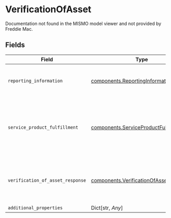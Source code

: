 # VerificationOfAsset

Documentation not found in the MISMO model viewer and not provided by Freddie Mac.


## Fields

| Field                                                                                                        | Type                                                                                                         | Required                                                                                                     | Description                                                                                                  |
| ------------------------------------------------------------------------------------------------------------ | ------------------------------------------------------------------------------------------------------------ | ------------------------------------------------------------------------------------------------------------ | ------------------------------------------------------------------------------------------------------------ |
| `reporting_information`                                                                                      | [components.ReportingInformation](../../models/components/reportinginformation.md)                           | :heavy_check_mark:                                                                                           | Information about an report identifier and a report name.                                                    |
| `service_product_fulfillment`                                                                                | [components.ServiceProductFulfillment](../../models/components/serviceproductfulfillment.md)                 | :heavy_check_mark:                                                                                           | A collection of details related to a fulfillment service or product in terms of request, process and result. |
| `verification_of_asset_response`                                                                             | [components.VerificationOfAssetResponse](../../models/components/verificationofassetresponse.md)             | :heavy_check_mark:                                                                                           | Documentation not found in the MISMO model viewer and not provided by Freddie Mac.                           |
| `additional_properties`                                                                                      | Dict[str, *Any*]                                                                                             | :heavy_minus_sign:                                                                                           | N/A                                                                                                          |
